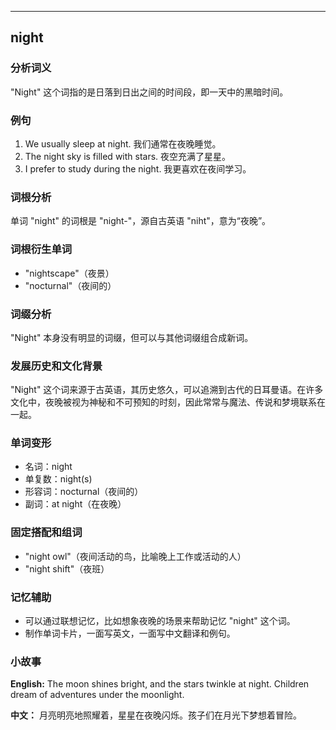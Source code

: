 
---------------
## night
### 分析词义
"Night" 这个词指的是日落到日出之间的时间段，即一天中的黑暗时间。

### 例句
1. We usually sleep at night.
   我们通常在夜晚睡觉。
2. The night sky is filled with stars.
   夜空充满了星星。
3. I prefer to study during the night.
   我更喜欢在夜间学习。

### 词根分析
单词 "night" 的词根是 "night-"，源自古英语 "niht"，意为“夜晚”。

### 词根衍生单词
- "nightscape"（夜景）
- "nocturnal"（夜间的）

### 词缀分析
"Night" 本身没有明显的词缀，但可以与其他词缀组合成新词。

### 发展历史和文化背景
"Night" 这个词来源于古英语，其历史悠久，可以追溯到古代的日耳曼语。在许多文化中，夜晚被视为神秘和不可预知的时刻，因此常常与魔法、传说和梦境联系在一起。

### 单词变形
- 名词：night
- 单复数：night(s)
- 形容词：nocturnal（夜间的）
- 副词：at night（在夜晚）

### 固定搭配和组词
- "night owl"（夜间活动的鸟，比喻晚上工作或活动的人）
- "night shift"（夜班）

### 记忆辅助
- 可以通过联想记忆，比如想象夜晚的场景来帮助记忆 "night" 这个词。
- 制作单词卡片，一面写英文，一面写中文翻译和例句。

### 小故事
**English:**
The moon shines bright, and the stars twinkle at night. Children dream of adventures under the moonlight.

**中文：**
月亮明亮地照耀着，星星在夜晚闪烁。孩子们在月光下梦想着冒险。

